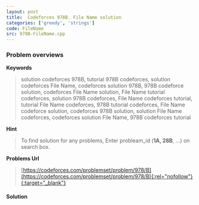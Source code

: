 ```yaml
---
layout: post
title:  Codeforces 978B. File Name solution
categories: ['greedy', 'strings']
code: FileName
src: 978B-FileName.cpp
---
```

### **Problem overviews**

**Keywords**
> solution codeforces 978B, tutorial 978B codeforces, solution codeforces File Name, codeforces solution 978B, 978B codeforce solution, codeforces File Name solution, File Name tutorial codeforces, solution 978B codeforces, File Name codeforces tutorial, tutorial File Name codeforces, 978B tutorial codeforces, File Name codeforce solution, codeforces 978B solution, solution File Name codeforces, codeforces solution File Name, 978B codeforces tutorial

**Hint**
> To find solution for any problems, Enter probleam_id (**1A, 28B**, ...) on search box. 

**Problems Url**
> [https://codeforces.com/problemset/problem/978/B](https://codeforces.com/problemset/problem/978/B){:rel="nofollow"}{:target="_blank"}

#### **Solution**



